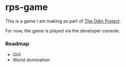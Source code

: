 # rps-game

This is a game I am making as part of [The Odin Project](https://www.theodinproject.com/about).

For now, the game is played via the developer console.

### Roadmap
- GUI
- World domination